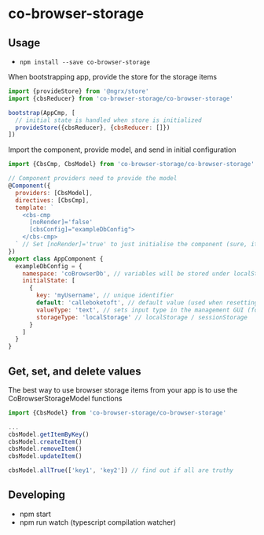 # co-browser-storage

## Usage

- `npm install --save co-browser-storage`

When bootstrapping app, provide the store for the storage items

```javascript
import {provideStore} from '@ngrx/store'
import {cbsReducer} from 'co-browser-storage/co-browser-storage'

bootstrap(AppCmp, [
  // initial state is handled when store is initialized
  provideStore({cbsReducer}, {cbsReducer: []})
])
```

Import the component, provide model, and send in initial configuration

```javascript
import {CbsCmp, CbsModel} from 'co-browser-storage/co-browser-storage'

// Component providers need to provide the model
@Component({
  providers: [CbsModel],
  directives: [CbsCmp],
  template: `
    <cbs-cmp
      [noRender]='false'
      [cbsConfig]="exampleDbConfig">
    </cbs-cmp>
  ` // Set [noRender]='true' to just initialise the component (sure, it's a hack)
})
export class AppComponent {
  exampleDbConfig = {
    namespace: 'coBrowserDb', // variables will be stored under localStorage['coBrowserDb' + '.' + 'myUserName']
    initialState: [
      {
        key: 'myUsername', // unique identifier
        default: 'calleboketoft', // default value (used when resetting or clearing browser storage)
        valueType: 'text', // sets input type in the management GUI (for example text/password/number)
        storageType: 'localStorage' // localStorage / sessionStorage
      }
    ]
  }
}
```

## Get, set, and delete values

The best way to use browser storage items from your app is to use the CoBrowserStorageModel functions

```javascript
import {CbsModel} from 'co-browser-storage/co-browser-storage'

...
cbsModel.getItemByKey()
cbsModel.createItem()
cbsModel.removeItem()
cbsModel.updateItem()

cbsModel.allTrue(['key1', 'key2']) // find out if all are truthy
```

## Developing

- npm start
- npm run watch (typescript compilation watcher)